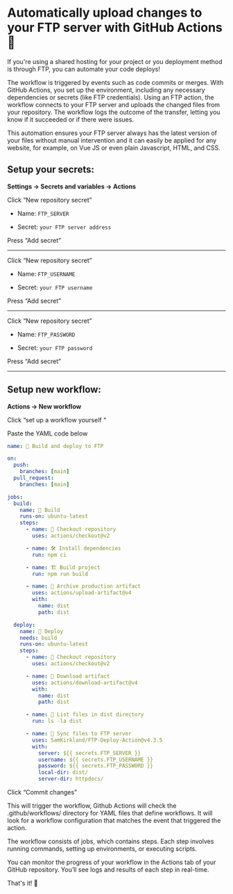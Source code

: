# Automatically upload changes to your FTP server with GitHub Actions 🚀
If you're using a shared hosting for your project or you deployment method is through FTP, you can  automate your code deploys! 

The workflow is triggered by events such as code commits or merges. 
With GitHub Actions, you set up the environment, including any necessary dependencies or secrets (like FTP credentials). 
Using an FTP action, the workflow connects to your FTP server and uploads the changed files from your repository. 
The workflow logs the outcome of the transfer, letting you know if it succeeded or if there were issues.

This automation ensures your FTP server always has the latest version of your files without manual intervention and it can easily be applied for any website, for example, on Vue JS or even plain Javascript, HTML, and CSS.

## Setup your secrets:

**Settings → Secrets and variables → Actions**

Click “New repository secret”

- Name: `FTP_SERVER`

- Secret: `your FTP server address`

Press “Add secret”

---

Click “New repository secret”

- Name: `FTP_USERNAME`

- Secret: `your FTP username`

Press “Add secret”

---

Click “New repository secret”

- Name: `FTP_PASSWORD`

- Secret: `your FTP password`

Press “Add secret”

---
## Setup new workflow:

**Actions → New workflow**

Click “set up a workflow yourself “

Paste the YAML code below

```yaml
name: 🚀 Build and deploy to FTP

on:
  push:
    branches: [main]
  pull_request:
    branches: [main]

jobs:
  build:
    name: 🔨 Build
    runs-on: ubuntu-latest
    steps:
      - name: 🚚 Checkout repository
        uses: actions/checkout@v2

      - name: 🛠️ Install dependencies
        run: npm ci

      - name: 🏗️ Build project
        run: npm run build

      - name: 🗿 Archive production artifact
        uses: actions/upload-artifact@v4
        with:
          name: dist
          path: dist

  deploy:
    name: 🎉 Deploy
    needs: build
    runs-on: ubuntu-latest
    steps:
      - name: 🚚 Checkout repository
        uses: actions/checkout@v2

      - name: 🗿 Download artifact
        uses: actions/download-artifact@v4
        with:
          name: dist
          path: dist

      - name: 📂 List files in dist directory
        run: ls -la dist

      - name: 📂 Sync files to FTP server
        uses: SamKirkland/FTP-Deploy-Action@v4.3.5
        with:
          server: ${{ secrets.FTP_SERVER }}
          username: ${{ secrets.FTP_USERNAME }}
          password: ${{ secrets.FTP_PASSWORD }}
          local-dir: dist/
          server-dir: httpdocs/

```
Click “Commit changes”

This will trigger the workflow, Github Actions will check the .github/workflows/ directory for YAML files that define workflows. It will look for a workflow configuration that matches the event that triggered the action.

The workflow consists of jobs, which contains steps. Each step involves running commands, setting up environments, or executing scripts.

You can monitor the progress of your workflow in the Actions tab of your GitHub repository. You’ll see logs and results of each step in real-time.

That's it! 🤩
